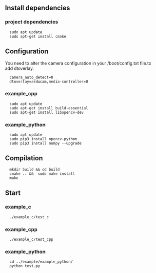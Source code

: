## Install dependencies
### project dependencies
```Shell
  sudo apt update
  sudo apt-get install cmake
```
## Configuration
You need to alter the camera configuration in your /boot/config.txt file.to add dtoverlay.
```Shell
  camera_auto_detect=0
  dtoverlay=arducam,media-controller=0
```
### example_cpp
```Shell
  sudo apt update
  sudo apt-get install build-essential
  sudo apt-get install libopencv-dev
```
### example_python
```Shell
  sudo apt update
  sudo pip3 install opencv-python
  sudo pip3 install numpy --upgrade
```
## Compilation
```Shell
  mkdir build && cd build
  cmake .. &&  sudo make install
  make
```
## Start
### example_c
```Shell
  ./example_c/test_c
```
### example_cpp
```Shell
  ./example_c/test_cpp
```
### example_python
```Shell
  cd ../example/example_python/
  python test.py
```